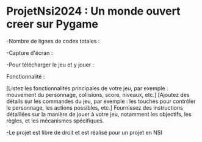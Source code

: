 # ProjetNsi2024 : Un monde ouvert creer sur Pygame 
-Nombre de lignes de codes totales : 

-Capture d'écran : 






-Pour télécharger le jeu et y jouer :



Fonctionnalité :

[Listez les fonctionnalités principales de votre jeu, par exemple : mouvement du personnage, collisions, score, niveaux, etc.]
[Ajoutez des détails sur les commandes du jeu, par exemple : les touches pour contrôler le personnage, les actions possibles, etc.]
Fournissez des instructions détaillées sur la manière de jouer à votre jeu, notamment les objectifs, les règles, et les mécanismes spécifiques.


    

-Le projet est libre de droit et est réalisé pour un projet en NSI




